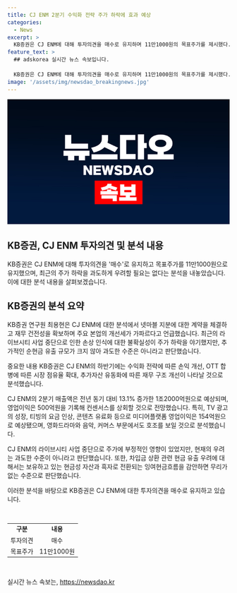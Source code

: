 ```yaml
---
title: CJ ENM 2분기 수익화 전략 주가 하락에 효과 예상
categories:
  - News
excerpt: >
  KB증권은 CJ ENM에 대해 투자의견을 매수로 유지하며 11만1000원의 목표주가를 제시했다. 최근 주가 하락 우려는 과도하며 2분기 실적은 예상을 상회할 것으로 전망된다. CJ ENM은 넷마블 지분 일부에 대한 계약을 통해 재무 건전성을 확보하고 주요 본업의 개선세가 가파르다. 또한, 하반기에는 수익화 전략, OTT 합병, 자산 유동화로 재무 구조 개선이 예상된다. 2분기 매출액은 전년 동기 대비 13.1% 증가하며 TV 광고와 콘텐츠 부문이 호조를 보일 것으로 예상된다. 라이브시티 중단에 따른 부정적 영향은 현재 우려되는 수준을 벗어나지 않는다는 것이다.
feature_text: >
  ## adskorea 실시간 뉴스 속보입니다.

  KB증권은 CJ ENM에 대해 투자의견을 매수로 유지하며 11만1000원의 목표주가를 제시했다. 최근 주가 하락 우려는 과도하며 2분기 실적은 예상을 상회할 것으로 전망된다. CJ ENM은 넷마블 지분 일부에 대한 계약을 통해 재무 건전성을 확보하고 주요 본업의 개선세가 가파르다. 또한, 하반기에는 수익화 전략, OTT 합병, 자산 유동화로 재무 구조 개선이 예상된다. 2분기 매출액은 전년 동기 대비 13.1% 증가하며 TV 광고와 콘텐츠 부문이 호조를 보일 것으로 예상된다. 라이브시티 중단에 따른 부정적 영향은 현재 우려되는 수준을 벗어나지 않는다는 것이다.
image: '/assets/img/newsdao_breakingnews.jpg'
---
```


<p><img src="/assets/img/newsdao_breakingnews.jpg" alt="adskorea 속보" /></p>

<h2>KB증권, CJ ENM 투자의견 및 분석 내용</h2>

<p>KB증권은 CJ ENM에 대해 투자의견을 '매수'로 유지하고 목표주가를 11만1000원으로 유지했으며, 최근의 주가 하락을 과도하게 우려할 필요는 없다는 분석을 내놓았습니다. 이에 대한 분석 내용을 살펴보겠습니다.</p>

<h2 data-ke-size="size26">KB증권의 분석 요약</h2>

<p>KB증권 연구원 최용현은 CJ ENM에 대한 분석에서 넷마블 지분에 대한 계약을 체결하고 재무 건전성을 확보하며 주요 본업의 개선세가 가파르다고 언급했습니다. 최근의 라이브시티 사업 중단으로 인한 손상 인식에 대한 불확실성이 주가 하락을 야기했지만, 추가적인 순현금 유출 규모가 크지 않아 과도한 수준은 아니라고 판단했습니다.</p>

<p>중요한 내용
KB증권은 CJ ENM의 하반기에는 수익화 전략에 따른 손익 개선, OTT 합병에 따른 시장 점유율 확대, 추가자산 유동화에 따른 재무 구조 개선이 나타날 것으로 분석했습니다.</p>

<p>CJ ENM의 2분기 매출액은 전년 동기 대비 13.1% 증가한 1조2000억원으로 예상되며, 영업이익은 500억원을 기록해 컨센서스를 상회할 것으로 전망했습니다. 특히, TV 광고의 성장, 티빙의 요금 인상, 콘텐츠 유료화 등으로 미디어플랫폼 영업이익은 154억원으로 예상됐으며, 영화드라마와 음악, 커머스 부문에서도 호조를 보일 것으로 분석했습니다.</p>

<p>CJ ENM의 라이브시티 사업 중단으로 주가에 부정적인 영향이 있었지만, 현재의 우려는 과도한 수준이 아니라고 판단했습니다. 또한, 차입금 상환 관련 현금 유출 우려에 대해서는 보유하고 있는 현금성 자산과 흑자로 전환되는 잉여현금흐름을 감안하면 무리가 없는 수준으로 판단했습니다.</p>

<p>이러한 분석을 바탕으로 KB증권은 CJ ENM에 대한 투자의견을 매수로 유지하고 있습니다.</p>

<p data-ke-size="size16">&nbsp;</p>

<table>
    <tbody>
        <tr>
            <td style="text-align: center; height: 17px;"><b>구분</b></td>
            <td style="text-align: center; height: 17px;"><b>내용</b></td>
        </tr>
        <tr>
            <td style="text-align: center; height: 17px;">투자의견</td>
            <td style="text-align: center; height: 17px;">매수</td>
        </tr>
        <tr>
            <td style="text-align: center; height: 17px;">목표주가</td>
            <td style="text-align: center; height: 17px;">11만1000원</td>
        </tr>
    </tbody>
</table>

<p data-ke-size="size16">&nbsp;</p>
실시간 뉴스 속보는, <a href="https://newsdao.kr" rel="dofollow">https://newsdao.kr</a>


